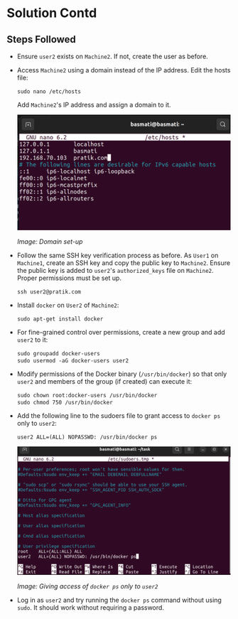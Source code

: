 # Solution Contd

## Steps Followed

- Ensure `user2` exists on `Machine2`. If not, create the user as before.

- Access `Machine2` using a domain instead of the IP address. Edit the hosts file:

    ```
    sudo nano /etc/hosts
    ```

    Add `Machine2`'s IP address and assign a domain to it.
    
    ![Domain set-up](images/domain.png)
    
    *Image: Domain set-up*

- Follow the same SSH key verification process as before. As `User1` on `Machine1`, create an SSH key and copy the public key to `Machine2`. Ensure the public key is added to `user2`'s `authorized_keys` file on `Machine2`. Proper permissions must be set up.

    ```
    ssh user2@pratik.com
    ```

- Install `docker` on `User2` of `Machine2`:

    ```
    sudo apt-get install docker
    ```

- For fine-grained control over permissions, create a new group and add `user2` to it:

    ```
    sudo groupadd docker-users
    sudo usermod -aG docker-users user2
    ```

- Modify permissions of the Docker binary (`/usr/bin/docker`) so that only `user2` and members of the group (if created) can execute it:

    ```
    sudo chown root:docker-users /usr/bin/docker
    sudo chmod 750 /usr/bin/docker
    ```

- Add the following line to the sudoers file to grant access to `docker ps` only to `user2`:

    ```
    user2 ALL=(ALL) NOPASSWD: /usr/bin/docker ps
    ```

    ![Giving access of `docker ps` only to `user2`](/images/dockerps.png)
    
    *Image: Giving access of `docker ps` only to `user2`*

- Log in as `user2` and try running the `docker ps` command without using `sudo`. It should work without requiring a password.
